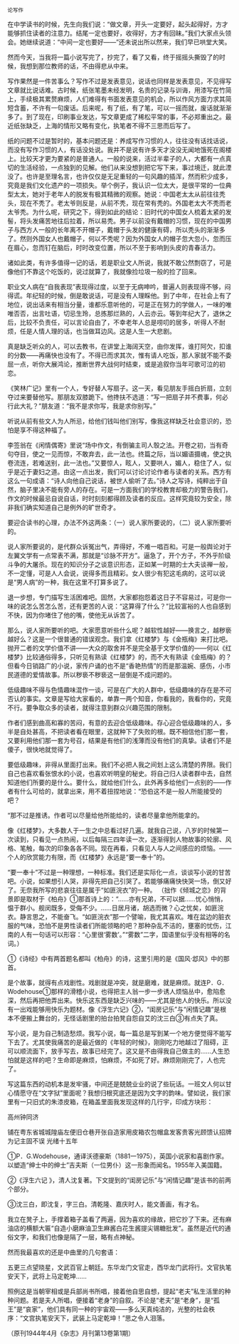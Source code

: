     论写作 

   在中学读书的时候，先生向我们说：“做文章，开头一定要好，起头起得好，方才能够抓住读者的注意力。结尾一定也要好，收得好，方才有回昧。”我们大家点头领会。她继续说道：“中间一定也要好——”还未说出所以然来，我们早已哄堂大笑。

   然而今天，当我将一篇小说写完了，抄完了，看了又看，终于摇摇头撕毁了的时候，我想到那位教师的话，不由得悲从中来。

   写作果然是一件苦事么？写作不过是发表意见，说话也同样是发表意见，不见得写文章就比说话难。古时候，纸张笔墨未经发明，名贵的记录与训诲，用漆写在竹简上，手续极其累赘麻烦，人们难得有书面发表意见的机会，所以作风方面力求其简短含蓄，不许有一句废话。后来呢，有了纸，有了笔，可以一摇而就，废话就渐渐多了。到了现在，印刷事业发达，写文章更成了稀松平常的事，不必郑重出之。最近纸张缺乏，上海的情形又略有变化，执笔者不得不三思而后写了。

   纸的问题不过是暂时的，基本问题还是：养成写作习惯的人，往往没有话找话说，而没有写作习惯的人，有话没处说。我并不是说有许多天才没没无闻地饿死在阁楼上。比较天才更为要紧的是普通人。一般的说来，活过半辈子的人，大都有一点真切的生活经验，一点独到的见解。他们从来没想到把它写下来，事过境迁，就此湮没了。也许是至理名言，也许仅仅是无足重轻的一句风趣的插浑，然而积少成多，究竟是我们文化遗产的一项损失。举个例子，我认识一位太大，是很平常的一位典型太太，她对于老年人的脱发有极其精微的观察。她说：中国老太太从前往往秃头，现在不秃了。老太爷则反是，从前不秃，现在常有秃的。外国老太大不秃而老太爷秃。为什么呢，研究之下，得到如此的结论：旧时代的中国女人梳着太紧的发髻，将头发痛苦地往后拉着，所以易秃。男子以前没有戴帽的习惯，现在的中国男子与西方人一般的长年离不开帽子，戴帽于头发的健康有碍，所以秃头的渐渐多了。然则外国女人也戴帽子，何以不秃呢？因为外国女人的帽子忽大忽小，忽而压在眉心，忽而钉在脑后，时时改变位置，所以不至于影响到头皮的青春活力。

   诸如此类，有许多值得一记的话，若是职业文人所说，我就不敢公然剽窃了，可是像他们不靠这个吃饭的，说过就算了，我就像捡垃圾一般的捡了回来。

   职业文人病在“自我表现”表现得过度，以至于无病呻吟，普遍人则表现得不够，闷得谎。年纪轻的时候，倒是敢说话，可是没有人理睬他。到了中年，在社会上有了地位，说出话来有相当分量，谁都乐意听他的，可是正在努力的学做人，一味的唯唯否否，出言吐语，切忌生玲，总拣那烂熟的，人云亦云。等到年纪大了，退休之后，比较不负责任，可以言论自由了，不幸老年人总是唠叨的居多，听得人不耐烦，任是人情人理的话，也当做耳边风。这是人生一大悲剧。

   真是缺乏听众的人，可以去教书，在讲堂上海阔天空，由你发挥，谁打阿欠，扣谁的分数——再痛快也没有了。不得已而求其次，惟有请人吃饭，那人家就不能不委屈一点，听你大展鸿论，推断世界大战何时结束，或是追叙你当年可歌可泣的初恋。

   《笑林广记》里有一个人，专好替人写扇子。这一天，看见朋友手摇白折扇，立刻夺过来要替他写。那朋友双膝跪下。他搀扶不选道：“写一把扇子并不费事，何必行此大礼？”朋友道：“我不是求你写，我是求你别写。”

   听说从前有些文人为人所忌，给他们钱叫他们别写，像我这样缺乏社会意识的，恐怕是享不得这种福了。

   李签翁在《闲情偶寄》里说“场中作文，有倒骗主司人彀之法。开卷之初，当有奇句夺目，使之一见而惊，不敢弃去，此一法也。终篇之际，当以媚语摄魂，使之执卷流连，若难送别，此一法也。”又要惊人，眩人，又要哄人，媚人，稳住了人，似乎是近于妻妇之道。由这一点出发，我们可以讨论讨论作者与读者的关系。西方有这么一句成语：“诗人向他自己说话，被世人偷听了去。”诗人之写诗，纯粹出于自然，脑子里决不能有旁人的存在。可是一方面我们的学校教育却极力的警告我们，作文的时候最忌自说自话，时时刻刻都得顾及读者的反应。这样究竟较为安全，除非我们确实知道自己是例外的旷世奇才。

   要迎合读书的心理，办法不外这两条：（一）说人家所要说的，（二）说人家所要听的。

   说人家所要说的，是代群众诉冤出气，弄得好，不难一唱百和。可是一般舆论对于左翼文学有一点常表不满，那就是“诊脉不开方”。逼急了，开个方子，不外乎阶级斗争的大屠杀。现在的知识分子之谈意识形态，正如某一时期的士大夫谈禅一般，不一定懂，可是人人会说，说得多而且精彩。女人很少有犯这毛病的，这可以说是“男人病”的一种，我在这里不打算多说了。

   退一步想，专门描写生活困难吧。固然，大家都抱怨着这日子不容易过，可是你一味的说怎么苦怎么苦，还有更苦的人说：“这算得了什么？”比较富裕的人也自感到不快，因为你堵住了他的嘴，使他无从诉苦了。

   那么，说人家所要听的吧。大家愿意听些什么呢？越软性越好——换言之，越秽亵越好么？这是一个很普通的错误观念。我们拿《红楼梦》与《金瓶梅》来打比吧。抛开二者的文学价值不讲——大众的取舍并不是完全基于文学价值的——何以《红楼梦》比较通俗得多，只听见有熟读《红楼梦》的，而不大有熟读《金瓶梅》的？但看今日销路广的小说，家传户诵的也不是“香艳热情”的而是那温婉、感伤，小市民道德的爱情故事。所以秽亵不秽亵这一层倒是不成问题的。

   低级趣味不得与色情趣味混作一谈，可是在广大的人群中，低级趣味的存在是不可否认的事实。文章是写给大家看的，单靠一两个知音，你看我的，我看你的，究竟不行。要争取众多的读者，就得注意到群众兴趣范围的限制。

   作者们感到曲高和寡的苦闷，有意的去迎合低级趣味。存心迎合低级趣味的人，多半是自处甚高，不把读者看在眼里，这就种下了失败的根。既不相信他们那一套，又要利用他们那一套为号召，结果是有他们的浅薄而没有他们的真挚。读者们不是傻子，很快地就觉得了。

   要低级趣味，非得从里面打出来。我们不必把人我之间划上这么清楚的界限。我们自己也喜欢看张恨水的小说，也喜欢听明皇的秘史。将自己归人读者群中去，自然知道他们所要的是什么。要什么，就给他们什么，此外再多给他们一点别的——作者有什么可给的，就拿出来，用不着扭捏地说：“恐伯这不是一般人所能接受的吧？

   “那不过是推诱。作者可以尽量给他所能给的，读者尽量拿他所能拿的。

   像《红楼梦》，大多数人于一生之中总看过好几遍。就我自己说，八岁的时候第一次读到，只看见一点热闹，以后每隔三四年读一次，逐渐得到人物故事的轮廓、风格、笔触，每次的印象各各不同。现在再看，只看见人与人之间感应的烦恼。——个人的欣赏能力有限，而《红楼梦》永远是“要一奉十”的。

   “要一奉十”不过是一种理想，一种标准。我们还是实际化一点，谈谈写小说的甘苦吧。小说，如果想引人哭，非得先把自己引哭了。若能够痛痛快快哭一场，倒又好了。无奈我所写的悲哀往往是属于“如匪浣衣”的一种。 （拙作《倾城之恋》的背景即是取材于《柏舟》①那首诗上的：“……亦有兄弟，不可以据……忧心悄悄，愠于群小。舰闵既多，受侮不少。……日居月诸，胡选而微？心之忧矣，如匪浣衣。静言思之，不能奋飞。“如匪浣衣”那一个譬喻，我尤其喜欢。堆在盆边的脏衣服的气味，恐怕不是男性读者们所能领略的吧？那种杂乱不洁的，壅塞的忧伤，江南的人有一句话可以形容：“心里很‘雾数’。”“雾数”二字，国语里似乎没有相等的名词。）

   ①《诗经》中有两首题名都叫《柏舟》的诗，这里引用的是《国风·邶风》中的那首。

   是个故事，就得有点戏剧性。戏剧就是冲突，就是磨难，就是麻烦。就连P．G．Wodehouse①那样的滑稽小说，也得把主人翁一步一步诱人烦恼丛中，愈陷愈深，然后再把他弄出来。快乐这东西是缺乏兴味的——尤其是他人的快乐。所以没有一出戏能够用快乐为题材。像《浮生六记》②，“闺房记乐”与“闲情记趣”是根本不便搬上舞台的，无怪话剧里的拍台拍凳自怨自艾的沈三白③有点失了真。

   写小说，是为自己制造愁烦。我写小说，每一篇总是写到某一个地方便觉得不能写下去了。尤其使我痛苦的是最近做的《年轻的时候》，刚刚吃力地越过了阻碍，正可以顺流面下，放手写去，故事已经完了。这又是不由得我自己做主的……人生恐怕就是这样的吧？生命即是麻烦，怕麻烦，不如死了好。麻烦刚刚完了，人也完了。

   写这篇东西的动机本是发牢骚，中间还是兢兢业业的说了些玩话。一班文人何以甘心情愿守在“文字狱”里面呢？我想归根究底还是因为文字的韵味。譬如说，我们家里有一只旧式的朱漆皮箱，在箱盖里面我发现这样的几行宇，印成方块形：

   高州钟同济

   铺在粤东省城城隍庙左便旧仓巷开张自造家用皮箱农包帽盒发客贵客光顾馈认招牌为记主固不误 光绪十五年

   ①P．G.Wodehouse，通译沃德豪斯（1881一1975），英国小说家和喜剧作家。以塑造“绅士中的绅士”吉夫斯（一位男仆）这一形象而闻名。1955年入美国籍。

   ②《浮生六记 》，清人沈复著。下文提到的“闺房记乐”与“闲情记趣”是该书的前两个部分。

   ③沈三白，即沈复，字三白。清乾隆、嘉庆时人，能文善画，有才名。

   我立在凳子上，手撑着箱子盖看了两遍，因为喜欢的缘故，把它抄了下来。还有麻油店的横额大匾“自造小磨麻油卫生麻酱白花生酱提尖锡糖批发”。虽然是近代的通俗文字，和我们也像是隔了一层，略有点神秘。

   然而我最喜欢的还是中曲里的几句套语：

   五更三点望晓星，文武百官上朝廷。东华龙门文官走，西华龙门武将行。文官执笔安天下，武将上马定乾坤……

   照例这是当朝宰相或是兵部尚书所唱，接着他自思自想，提起“老夫”私生活里的种种问题。若是夫人所唱，便接着“老身”的自叙。不论是“老夫”是“老身”，是“孤王”是“哀家”，他们具有同一种的宇宙观——多么天真纯洁的，光整的社会秩序：“文宫执笔安天下，武装上马定乾坤！”思之令人泪落。

   （原刊1944年4月《杂志》月刊第13卷第1期）

